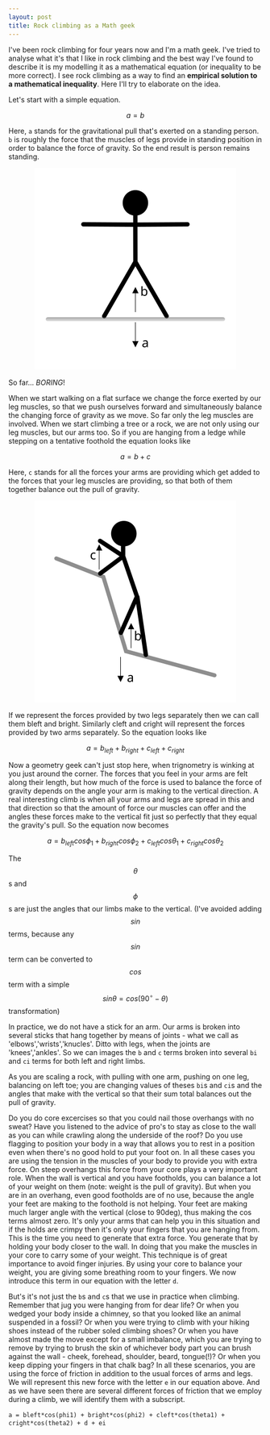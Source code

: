 ```yaml
---
layout: post
title: Rock climbing as a Math geek
---
```


I've been rock climbing for four years now and I'm a math geek. I've tried to analyse what it's that I like in rock climbing and the best way I've found to describe it is my modelling it as a mathematical equation (or inequality to be more correct). I see rock climbing as a way to find an **empirical solution to a mathematical inequality**. Here I'll try to elaborate on the idea.

Let's start with a simple equation.

$$ a=b $$

Here, `a` stands for the gravitational pull that's exerted on a standing person. `b` is roughly the force that the muscles of legs provide in standing position in order to balance the force of gravity. So the end result is person remains standing.

<div style="text-align:center"><img src="/img/posts/climbing-math-standing.svg"/></div>

So far... *BORING*!

When we start walking on a flat surface we change the force exerted by our leg muscles, so that we push ourselves forward and simultaneously balance the changing force of gravity as we move. So far only the leg muscles are involved. When we start climbing a tree or a rock, we are not only using our leg muscles, but our arms too. So if you are hanging from a ledge while stepping on a tentative foothold the equation looks like

$$ a=b+c $$

Here, `c` stands for all the forces your arms are providing which get added to the forces that your leg muscles are providing, so that both of them together balance out the pull of gravity.

<div style="text-align:center"><img src="/img/posts/climbing-math-climbing-simple.svg"/></div>

If we represent the forces provided by two legs separately then we can call them bleft and bright. Similarly cleft and cright will represent the forces provided by two arms separately. So the equation looks like

$$ a = b_{left} + b_{right} + c_{left} + c_{right} $$

Now a geometry geek can't just stop here, when trignometry is winking at you just around the corner. The forces that you feel in your arms are felt along their length, but how much of the force is used to balance the force of gravity depends on the angle your arm is making to the vertical direction. A real interesting climb is when all your arms and legs are spread in this and that direction so that the amount of force our muscles can offer and the angles these forces make to the vertical fit just so perfectly that they equal the gravity's pull. So the equation now becomes

$$ a = b_{left}cos\phi_1 + b_{right}cos\phi_2 + c_{left}cos\theta_1 + c_{right}cos\theta_2 $$

The $$\theta$$s and $$\phi$$s are just the angles that our limbs make to the vertical. (I've avoided adding $$sin$$ terms, because any $$sin$$ term can be converted to $$cos$$ term with a simple $$sin\theta=cos(90^{\circ}-\theta)$$ transformation)

In practice, we do not have a stick for an arm. Our arms is broken into several sticks that hang together by means of joints - what we call as 'elbows','wrists','knucles'. Ditto with legs, when the joints are 'knees','ankles'. So we can images the `b` and `c` terms broken into several `bi` and `ci` terms for both left and right limbs.

As you are scaling a rock, with pulling with one arm, pushing on one leg, balancing on left toe; you are changing values of theses `bi`s and `ci`s and the angles that make with the vertical so that their sum total balances out the pull of gravity.

Do you do core excercises so that you could nail those overhangs with no sweat? Have you listened to the advice of pro's to stay as close to the wall as you can while crawling along the underside of the roof? Do you use flagging to position your body in a way that allows you to rest in a position even when there's no good hold to put your foot on. In all these cases you are using the tension in the muscles of your body to provide you with extra force. On steep overhangs this force from your core plays a very important role. When the wall is vertical and you have footholds, you can balance a lot of your weight on them (note: weight is the pull of gravity). But when you are in an overhang, even good footholds are of no use, because the angle your feet are making to the foothold is not helping. Your feet are making much larger angle with the vertical (close to 90deg), thus making the cos terms almost zero. It's only your arms that can help you in this situation and if the holds are crimpy then it's only your fingers that you are hanging from. This is the time you need to generate that extra force. You generate that by holding your body closer to the wall. In doing that you make the muscles in your core to carry some of your weight. This technique is of great importance to avoid finger injuries. By using your core to balance your weight, you are giving some breathing room to your fingers. We now introduce this term in our equation with the letter `d`.

But's it's not just the `b`s and `c`s that we use in practice when climbing. Remember that jug you were hanging from for dear life? Or when you wedged your body inside a chimney, so that you looked like an animal suspended in a fossil? Or when you were trying to climb with your hiking shoes instead of the rubber soled climbing shoes? Or when you have almost made the move except for a small imbalance, which you are trying to remove by trying to brush the skin of whichever body part you can brush against the wall - cheek, forehead, shoulder, beard, tongue(!)? Or when you keep dipping your fingers in that chalk bag? In all these scenarios, you are using the force of friction in addition to the usual forces of arms and legs. We will represent this new force with the letter `e` in our equation above. And as we have seen there are several different forces of friction that we employ during a climb, we will identify them with a subscript.

```
a = bleft*cos(phi1) + bright*cos(phi2) + cleft*cos(theta1) + cright*cos(theta2) + d + ei
```
